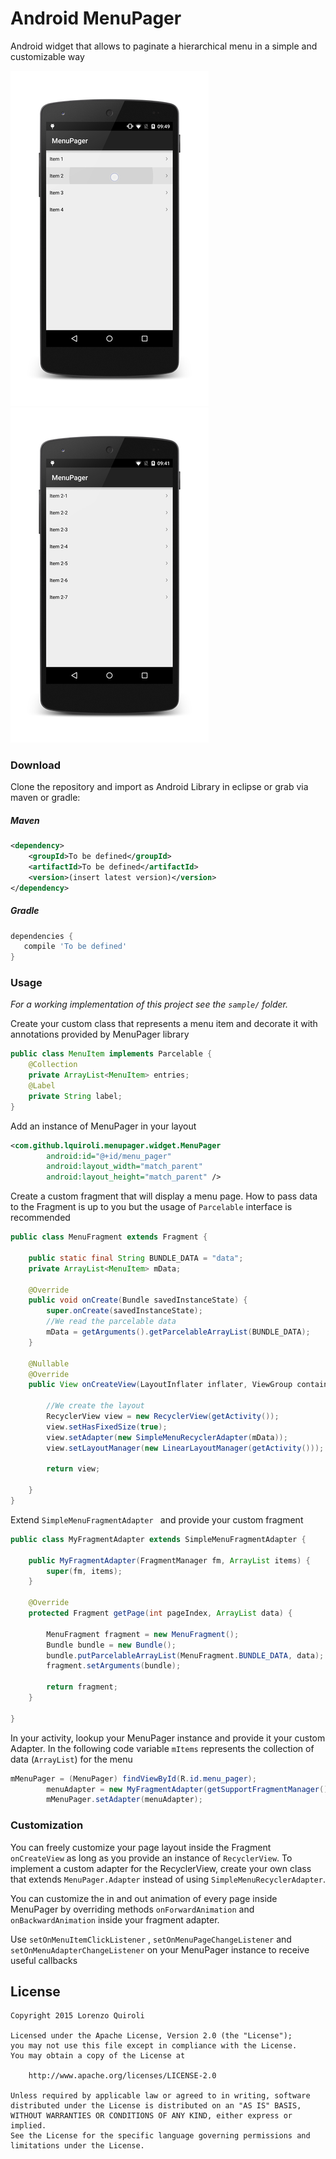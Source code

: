 Android MenuPager
=================

Android widget that allows to paginate a hierarchical menu in a simple and customizable way

![Alt text](sample/screens/screen1.png) ![Alt text](sample/screens/screen2.png)

### Download

Clone the repository and import as Android Library in eclipse or grab via maven or gradle:

##### Maven

```xml
<dependency>
    <groupId>To be defined</groupId>
    <artifactId>To be defined</artifactId>
    <version>(insert latest version)</version>
</dependency>
```
##### Gradle
```groovy
dependencies {
   compile 'To be defined'
}
```
### Usage

*For a working implementation of this project see the `sample/` folder.*

Create your custom class that represents a menu item and decorate it with annotations provided by MenuPager library

```java
public class MenuItem implements Parcelable {
	@Collection
    private ArrayList<MenuItem> entries;
    @Label
    private String label;
}
```

Add an instance of MenuPager in your layout

```xml
<com.github.lquiroli.menupager.widget.MenuPager
        android:id="@+id/menu_pager"
        android:layout_width="match_parent"
        android:layout_height="match_parent" />
```

Create a custom fragment that will display a menu page. How to pass data to the Fragment is up to you but the usage of ``` Parcelable ``` interface is recommended

```java
public class MenuFragment extends Fragment {

    public static final String BUNDLE_DATA = "data";
    private ArrayList<MenuItem> mData;

    @Override
    public void onCreate(Bundle savedInstanceState) {
        super.onCreate(savedInstanceState);
        //We read the parcelable data
        mData = getArguments().getParcelableArrayList(BUNDLE_DATA);
    }

    @Nullable
    @Override
    public View onCreateView(LayoutInflater inflater, ViewGroup container, Bundle savedInstanceState) {

        //We create the layout
        RecyclerView view = new RecyclerView(getActivity());
        view.setHasFixedSize(true);
        view.setAdapter(new SimpleMenuRecyclerAdapter(mData));
        view.setLayoutManager(new LinearLayoutManager(getActivity()));

        return view;

    }
}
```

Extend ```SimpleMenuFragmentAdapter ``` and provide your custom fragment

```java
public class MyFragmentAdapter extends SimpleMenuFragmentAdapter {

    public MyFragmentAdapter(FragmentManager fm, ArrayList items) {
        super(fm, items);
    }

    @Override
    protected Fragment getPage(int pageIndex, ArrayList data) {

        MenuFragment fragment = new MenuFragment();
        Bundle bundle = new Bundle();
        bundle.putParcelableArrayList(MenuFragment.BUNDLE_DATA, data);
        fragment.setArguments(bundle);

        return fragment;
    }

}
```
In your activity, lookup your MenuPager instance and provide it your custom Adapter. In the following code variable ```mItems``` represents the collection of data (```ArrayList```) for the menu

```java
mMenuPager = (MenuPager) findViewById(R.id.menu_pager);
        menuAdapter = new MyFragmentAdapter(getSupportFragmentManager(), mItems);
        mMenuPager.setAdapter(menuAdapter);
```

### Customization

You can freely customize your page layout inside the Fragment ```onCreateView``` as long as you provide an instance of ```RecyclerView```.
To implement a custom adapter for the RecyclerView, create your own class that extends ```MenuPager.Adapter``` instead of using ```SimpleMenuRecyclerAdapter```.

You can customize the in and out animation of every page inside MenuPager by overriding methods ```onForwardAnimation``` and ```onBackwardAnimation``` inside your fragment adapter.

Use ```setOnMenuItemClickListener``` , ```setOnMenuPageChangeListener```  and ```setOnMenuAdapterChangeListener``` on your MenuPager instance to receive useful callbacks
## License

    Copyright 2015 Lorenzo Quiroli

    Licensed under the Apache License, Version 2.0 (the "License");
    you may not use this file except in compliance with the License.
    You may obtain a copy of the License at

        http://www.apache.org/licenses/LICENSE-2.0

    Unless required by applicable law or agreed to in writing, software
    distributed under the License is distributed on an "AS IS" BASIS,
    WITHOUT WARRANTIES OR CONDITIONS OF ANY KIND, either express or implied.
    See the License for the specific language governing permissions and
    limitations under the License.
